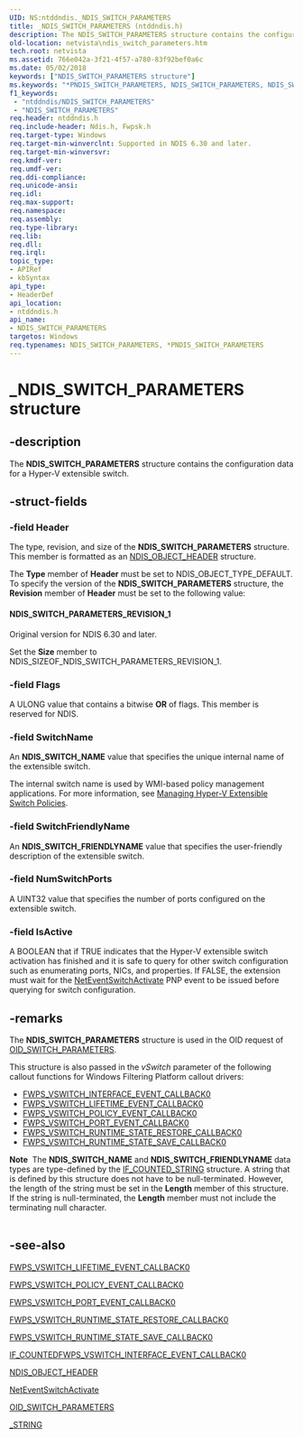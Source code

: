 ```yaml
---
UID: NS:ntddndis._NDIS_SWITCH_PARAMETERS
title: _NDIS_SWITCH_PARAMETERS (ntddndis.h)
description: The NDIS_SWITCH_PARAMETERS structure contains the configuration data for a Hyper-V extensible switch.
old-location: netvista\ndis_switch_parameters.htm
tech.root: netvista
ms.assetid: 766e042a-3f21-4f57-a780-83f92bef0a6c
ms.date: 05/02/2018
keywords: ["NDIS_SWITCH_PARAMETERS structure"]
ms.keywords: "*PNDIS_SWITCH_PARAMETERS, NDIS_SWITCH_PARAMETERS, NDIS_SWITCH_PARAMETERS structure [Network Drivers Starting with Windows Vista], PNDIS_SWITCH_PARAMETERS, PNDIS_SWITCH_PARAMETERS structure pointer [Network Drivers Starting with Windows Vista], _NDIS_SWITCH_PARAMETERS, netvista.ndis_switch_parameters, ntddndis/NDIS_SWITCH_PARAMETERS, ntddndis/PNDIS_SWITCH_PARAMETERS"
f1_keywords:
 - "ntddndis/NDIS_SWITCH_PARAMETERS"
 - "NDIS_SWITCH_PARAMETERS"
req.header: ntddndis.h
req.include-header: Ndis.h, Fwpsk.h
req.target-type: Windows
req.target-min-winverclnt: Supported in NDIS 6.30 and later.
req.target-min-winversvr: 
req.kmdf-ver: 
req.umdf-ver: 
req.ddi-compliance: 
req.unicode-ansi: 
req.idl: 
req.max-support: 
req.namespace: 
req.assembly: 
req.type-library: 
req.lib: 
req.dll: 
req.irql: 
topic_type:
- APIRef
- kbSyntax
api_type:
- HeaderDef
api_location:
- ntddndis.h
api_name:
- NDIS_SWITCH_PARAMETERS
targetos: Windows
req.typenames: NDIS_SWITCH_PARAMETERS, *PNDIS_SWITCH_PARAMETERS
---
```


# _NDIS_SWITCH_PARAMETERS structure


## -description


The <b>NDIS_SWITCH_PARAMETERS</b> structure contains the configuration data for a Hyper-V extensible switch.


## -struct-fields




### -field Header

The type, revision, and size of the <b>NDIS_SWITCH_PARAMETERS</b> structure. This member is formatted as an <a href="https://docs.microsoft.com/windows-hardware/drivers/ddi/ntddndis/ns-ntddndis-_ndis_object_header">NDIS_OBJECT_HEADER</a> structure.

The <b>Type</b> member of <b>Header</b> must be set to NDIS_OBJECT_TYPE_DEFAULT. To specify the version of the <b>NDIS_SWITCH_PARAMETERS</b> structure, the <b>Revision</b> member of <b>Header</b> must be set to the following value: 





#### NDIS_SWITCH_PARAMETERS_REVISION_1

Original version for NDIS 6.30 and later.

Set the <b>Size</b> member to NDIS_SIZEOF_NDIS_SWITCH_PARAMETERS_REVISION_1.


### -field Flags

A ULONG value that contains a bitwise <b>OR</b> of flags. This member is reserved for NDIS.




### -field SwitchName

 An <b>NDIS_SWITCH_NAME</b> value that specifies the unique internal name of the extensible switch.

The internal switch name is used by WMI-based policy management applications. For more information, see <a href="https://docs.microsoft.com/windows-hardware/drivers/network/managing-hyper-v-extensible-switch-extensibility-policies">Managing Hyper-V Extensible Switch Policies</a>.


### -field SwitchFriendlyName

 An <b>NDIS_SWITCH_FRIENDLYNAME</b> value that specifies the user-friendly description of the extensible switch.


### -field NumSwitchPorts

A UINT32 value that specifies the number of ports configured on the extensible switch.


### -field IsActive

A BOOLEAN that if TRUE indicates that the Hyper-V extensible switch activation has finished and it is safe to query for other switch configuration such as enumerating ports, NICs, and properties. If FALSE, the extension must wait for the <a href="https://docs.microsoft.com/windows-hardware/drivers/ddi/ndis/ns-ndis-_net_pnp_event">NetEventSwitchActivate</a> PNP event to be issued before querying for switch configuration. 


## -remarks



The <b>NDIS_SWITCH_PARAMETERS</b> structure is used in the 
    OID request of <a href="https://docs.microsoft.com/windows-hardware/drivers/network/oid-switch-parameters">OID_SWITCH_PARAMETERS</a>.

This structure is also passed in the <i>vSwitch</i> parameter of the following callout functions for Windows Filtering Platform callout drivers:<ul>
<li>
<a href="https://docs.microsoft.com/windows-hardware/drivers/ddi/fwpsk/nc-fwpsk-fwps_vswitch_interface_event_callback0">FWPS_VSWITCH_INTERFACE_EVENT_CALLBACK0</a>
</li>
<li>
<a href="https://docs.microsoft.com/windows-hardware/drivers/ddi/fwpsk/nc-fwpsk-fwps_vswitch_lifetime_event_callback0">FWPS_VSWITCH_LIFETIME_EVENT_CALLBACK0</a>
</li>
<li>
<a href="https://docs.microsoft.com/windows-hardware/drivers/ddi/fwpsk/nc-fwpsk-fwps_vswitch_policy_event_callback0">FWPS_VSWITCH_POLICY_EVENT_CALLBACK0</a>
</li>
<li>
<a href="https://docs.microsoft.com/windows-hardware/drivers/ddi/fwpsk/nc-fwpsk-fwps_vswitch_port_event_callback0">FWPS_VSWITCH_PORT_EVENT_CALLBACK0</a>
</li>
<li>
<a href="https://docs.microsoft.com/windows-hardware/drivers/ddi/fwpsk/nc-fwpsk-fwps_vswitch_runtime_state_restore_callback0">FWPS_VSWITCH_RUNTIME_STATE_RESTORE_CALLBACK0</a>
</li>
<li>
<a href="https://docs.microsoft.com/windows-hardware/drivers/ddi/fwpsk/nc-fwpsk-fwps_vswitch_runtime_state_save_callback0">FWPS_VSWITCH_RUNTIME_STATE_SAVE_CALLBACK0</a>
</li>
</ul>


<div class="alert"><b>Note</b>  The <b>NDIS_SWITCH_NAME</b> and  <b>NDIS_SWITCH_FRIENDLYNAME</b> data types are type-defined by the <a href="https://docs.microsoft.com/windows/win32/api/ifdef/ns-ifdef-if_counted_string_lh">IF_COUNTED_STRING</a> structure. A string that is defined by this structure does not have to be null-terminated. However, the length of the string must be set in the <b>Length</b> member of this structure. If the string is null-terminated, the <b>Length</b> member must not include the terminating null character.

</div>
<div> </div>



## -see-also




<b></b>



<a href="https://docs.microsoft.com/windows-hardware/drivers/ddi/fwpsk/nc-fwpsk-fwps_vswitch_lifetime_event_callback0">FWPS_VSWITCH_LIFETIME_EVENT_CALLBACK0</a>



<a href="https://docs.microsoft.com/windows-hardware/drivers/ddi/fwpsk/nc-fwpsk-fwps_vswitch_policy_event_callback0">FWPS_VSWITCH_POLICY_EVENT_CALLBACK0</a>



<a href="https://docs.microsoft.com/windows-hardware/drivers/ddi/fwpsk/nc-fwpsk-fwps_vswitch_port_event_callback0">FWPS_VSWITCH_PORT_EVENT_CALLBACK0</a>



<a href="https://docs.microsoft.com/windows-hardware/drivers/ddi/fwpsk/nc-fwpsk-fwps_vswitch_runtime_state_restore_callback0">FWPS_VSWITCH_RUNTIME_STATE_RESTORE_CALLBACK0</a>



<a href="https://docs.microsoft.com/windows-hardware/drivers/ddi/fwpsk/nc-fwpsk-fwps_vswitch_runtime_state_save_callback0">FWPS_VSWITCH_RUNTIME_STATE_SAVE_CALLBACK0</a>



<a href="https://docs.microsoft.com/windows-hardware/drivers/ddi/fwpsk/nc-fwpsk-fwps_vswitch_interface_event_callback0">IF_COUNTEDFWPS_VSWITCH_INTERFACE_EVENT_CALLBACK0</a>



<a href="https://docs.microsoft.com/windows-hardware/drivers/ddi/ntddndis/ns-ntddndis-_ndis_object_header">NDIS_OBJECT_HEADER</a>



<a href="https://docs.microsoft.com/windows-hardware/drivers/ddi/ndis/ns-ndis-_net_pnp_event">NetEventSwitchActivate</a>



<a href="https://docs.microsoft.com/windows-hardware/drivers/network/oid-switch-parameters">OID_SWITCH_PARAMETERS</a>



<a href="https://docs.microsoft.com/windows/win32/api/ifdef/ns-ifdef-if_counted_string_lh">_STRING</a>
 

 

